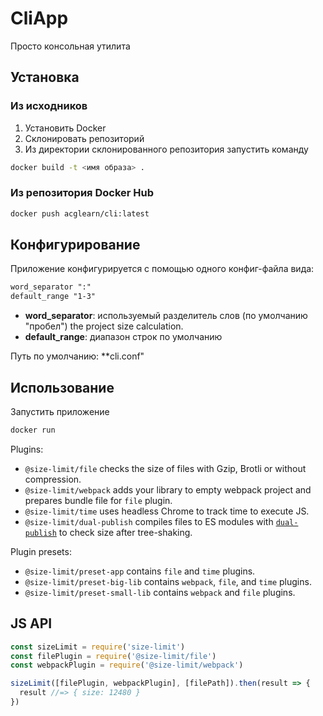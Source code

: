# CliApp
Просто консольная утилита
## Установка

### Из исходников

1. Установить Docker
2. Склонировать репозиторий
3. Из директории склонированного репозитория запустить команду

```sh
docker build -t <имя образа> .
```

### Из репозитория Docker Hub
```sh
docker push acglearn/cli:latest 
```

## Конфигурирование

Приложение конфигурируется с помощью одного конфиг-файла вида:
```txt
word_separator ":"
default_range "1-3"
```

* **word_separator**: используемый разделитель слов (по умолчанию "пробел")
  the project size calculation.
* **default_range**: диапазон строк по умолчанию

Путь по умолчанию: **cli.conf"


## Использование

Запустить приложение 

```sh
docker run 
```
Plugins:

* `@size-limit/file` checks the size of files with Gzip, Brotli
  or without compression.
* `@size-limit/webpack` adds your library to empty webpack project
  and prepares bundle file for `file` plugin.
* `@size-limit/time` uses headless Chrome to track time to execute JS.
* `@size-limit/dual-publish` compiles files to ES modules with [`dual-publish`]
  to check size after tree-shaking.

Plugin presets:

* `@size-limit/preset-app` contains `file` and `time` plugins.
* `@size-limit/preset-big-lib` contains `webpack`, `file`, and `time` plugins.
* `@size-limit/preset-small-lib` contains `webpack` and `file` plugins.

[`dual-publish`]: https://github.com/ai/dual-publish


## JS API

```js
const sizeLimit = require('size-limit')
const filePlugin = require('@size-limit/file')
const webpackPlugin = require('@size-limit/webpack')

sizeLimit([filePlugin, webpackPlugin], [filePath]).then(result => {
  result //=> { size: 12480 }
})
```
